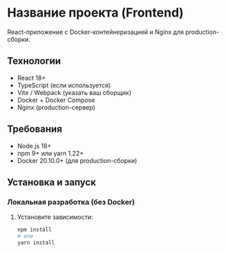 # Название проекта (Frontend)

React-приложение с Docker-контейнеризацией и Nginx для production-сборки.

## Технологии

- React 18+
- TypeScript (если используется)
- Vite / Webpack (указать ваш сборщик)
- Docker + Docker Compose
- Nginx (production-сервер)

## Требования

- Node.js 18+
- npm 9+ или yarn 1.22+
- Docker 20.10.0+ (для production-сборки)

## Установка и запуск

### Локальная разработка (без Docker)

1. Установите зависимости:
   ```bash
   npm install
   # или
   yarn install
